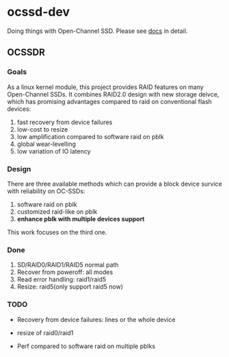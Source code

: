 # ocssd-dev

Doing things with Open-Channel SSD. Please see [docs](docs/) in detail.

## OCSSDR

### Goals

As a linux kernel module, this project provides RAID features on many Open-Channel SSDs. It combines RAID2.0 design with new storage deivce,  which has promising advantages compared to raid on conventional flash devices:

1. fast recovery from device failures
2. low-cost to resize 
3. low amplification compared to software raid on pblk
4. global wear-levelling
5. low variation of IO latency

### Design

There are three available methods which can provide a block device survice with reliability on OC-SSDs:
1. software raid on pblk
2. customized raid-like on pblk
3. **enhance pblk with multiple devices support**

This work focuses on the third one.


### Done

1. SD/RAID0/RAID1/RAID5 normal path
2. Recover from poweroff: all modes
3. Read error handling: raid1/raid5
4. Resize: raid5(only support raid5 now)

### TODO

* Recovery from device failures: lines or the whole device
* resize of raid0/raid1

* Perf compared to software raid on multiple pblks
